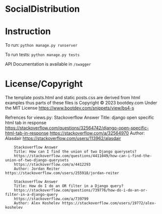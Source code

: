 # SocialDistribution

Instruction
=================
To run: `python manage.py runserver`

To run tests: `python manage.py tests`

API Documentation is available in `/swagger`


License/Copyright
=================

The template posts.html and static posts.css are derived from html
examples thus parts of these files is Copyright © 2023 bootdey.com
Under the MIT License https://www.bootdey.com/snippets/view/bs4-s

Refrences for views.py:
        Stackoverflow Answer
        Title: django open specific html tab in response
        https://stackoverflow.com/questions/32564742/django-open-specific-html-tab-in-response
        https://stackoverflow.com/a/32564970
        Author: Alasdair https://stackoverflow.com/users/113962/alasdair

        Stackoverflow Answer
        Title: How can I find the union of two Django querysets?
        https://stackoverflow.com/questions/4411049/how-can-i-find-the-union-of-two-django-querysets
        https://stackoverflow.com/a/4412293
        Author: Jordan Reiter https://stackoverflow.com/users/255918/jordan-reiter
        
        Stackoverflow Answer
        Title: How do I do an OR filter in a Django query?
        https://stackoverflow.com/questions/739776/how-do-i-do-an-or-filter-in-a-django-query
        https://stackoverflow.com/a/739799
        Author: Alex Koshelev https://stackoverflow.com/users/19772/alex-koshelev
